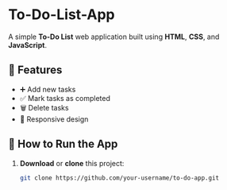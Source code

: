 # To-Do-List-App

A simple **To-Do List** web application built using **HTML**, **CSS**, and **JavaScript**.  


## 📌 Features
- ➕ Add new tasks
- ✅ Mark tasks as completed
- 🗑️ Delete tasks
- 📱 Responsive design



## 🚀 How to Run the App
1. **Download** or **clone** this project:
   ```bash
   git clone https://github.com/your-username/to-do-app.git
